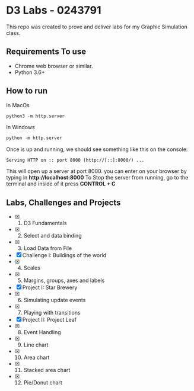 # D3 Labs - 0243791
This repo was created to prove and deliver labs for my Graphic Simulation class. 

## Requirements To use
- Chrome web browser or similar.
- Python 3.6+

## How to run 
In MacOs
```Python
python3 -m http.server
```
In Windows
```Python
python -m http.server
```
Once is up and running, we should see something like this on the console:
```
Serving HTTP on :: port 8000 (http://[::]:8000/) ... 
```
This will open up a server at port 8000. you can enter on your browser by typing in **http://localhost:8000**
To Stop the server from running, go to the terminal and inside of it press **CONTROL + C** 

## Labs, Challenges and Projects
- [x] 1) D3 Fundamentals
- [x] 2) Select and data binding
- [x] 3) Load Data from File
- [x] Challenge I: Buildings of the world 
- [x] 4) Scales
- [x] 5) Margins, groups, axes and labels
- [x] Project I: Star Brewery
- [x] 6) Simulating update events  
- [x] 7) Playing with transitions 
- [x] Project II: Project Leaf 
- [x] 8) Event Handling
- [x] 9) Line chart
- [x] 10) Area chart
- [x] 11) Stacked area chart
- [x] 12) Pie/Donut chart

